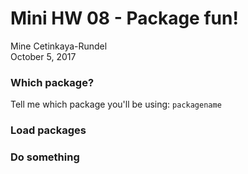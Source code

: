 # Mini HW 08 - Package fun!
Mine Cetinkaya-Rundel  
October 5, 2017  



### Which package?

Tell me which package you'll be using: `packagename`

### Load packages



### Do something

